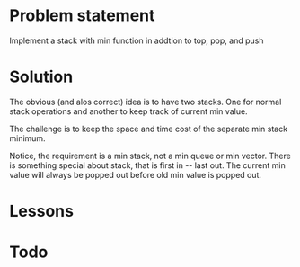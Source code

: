 # Problem statement
  Implement a stack with min function in addtion to top, pop, and push

# Solution
  The obvious (and alos correct) idea is to have two stacks. One for normal stack operations and another to keep track of current min value.

  The challenge is to keep the space and time cost of the separate min stack minimum.

  Notice, the requirement is a min stack, not a min queue or min vector. There is something special about stack, that is first in -- last out. The current min value will always be popped out before old min value is popped out.
  
# Lessons

# Todo
